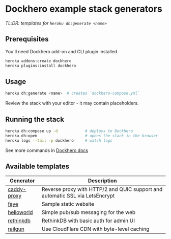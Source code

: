Dockhero example stack generators
==================================

*TL;DR: templates for `heroku dh:generate <name>`*

Prerequisites
--------------

You'll need Dockhero add-on and CLI plugin installed

```bash
heroku addons:create dockhero
heroku plugins:install dockhero
```

Usage
------

```bash
heroku dh:generate <name>  # creates `dockhero-compose.yml`
```

Review the stack with your editor - it may contain placeholders.

Running the stack
------------------
```bash
heroku dh:compose up -d            # deploys to Dockhero
heroku dh:open                     # opens the stack in the browser
heroku logs --tail -p dockhero     # watch logs
```

See more commands in [Dockhero docs](https://docs.dockhero.io)

Available templates
------------------------

| Generator   	| Description                                                   	|
|-------------	|---------------------------------------------------------------	|
| [caddy-proxy](./caddy-proxy) 	| Reverse proxy with HTTP/2 and QUIC support and automatic SSL via LetsEncrypt	|
| [faye](./faye)              	| Sample static website                                         	|
| [helloworld](./helloworld)  	| Simple pub/sub messaging for the web                                     	|
| [rethinkdb](./rethinkdb) 	    | RethinkDB with basic auth for admin UI	|
| [railgun](./railgun)     	    | Use CloudFlare CDN with byte-level caching                                      	|

